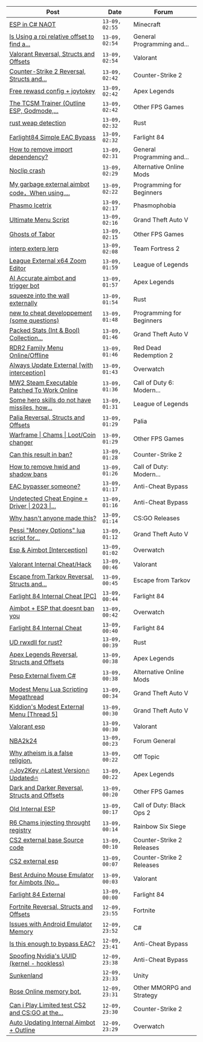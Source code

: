 |Post|Date|Forum|
|----|----|-----|
|[ESP in C# NAOT](https://www.unknowncheats.me/forum/minecraft/576534-esp-naot.html)|`13-09, 02:55`|Minecraft|
|[Is Using a rpi relative offset to find a...](https://www.unknowncheats.me/forum/general-programming-and-reversing/601320-using-rpi-relative-offset-class-instance-recommended-update-proof.html)|`13-09, 02:54`|General Programming and...|
|[Valorant Reversal, Structs and Offsets](https://www.unknowncheats.me/forum/valorant/385792-valorant-reversal-structs-offsets.html)|`13-09, 02:54`|Valorant|
|[Counter-Strike 2 Reversal, Structs and...](https://www.unknowncheats.me/forum/counter-strike-2-a/576077-counter-strike-2-reversal-structs-offsets.html)|`13-09, 02:42`|Counter-Strike 2|
|[Free rewasd config + joytokey](https://www.unknowncheats.me/forum/apex-legends/596745-free-rewasd-config-joytokey.html)|`13-09, 02:42`|Apex Legends|
|[The TCSM Trainer (Outline ESP, Godmode,...](https://www.unknowncheats.me/forum/other-fps-games/598623-tcsm-trainer-outline-esp-godmode-invisible.html)|`13-09, 02:42`|Other FPS Games|
|[rust weap detection](https://www.unknowncheats.me/forum/rust/601432-rust-weap-detection.html)|`13-09, 02:32`|Rust|
|[Farlight84 Simple EAC Bypass](https://www.unknowncheats.me/forum/farlight-84-a/585130-farlight84-simple-eac-bypass.html)|`13-09, 02:32`|Farlight 84|
|[How to remove import dependency?](https://www.unknowncheats.me/forum/general-programming-and-reversing/601260-remove-import-dependency.html)|`13-09, 02:31`|General Programming and...|
|[Noclip crash](https://www.unknowncheats.me/forum/alternative-online-mods/601479-noclip-crash.html)|`13-09, 02:29`|Alternative Online Mods|
|[My garbage external aimbot code，When using,...](https://www.unknowncheats.me/forum/programming-for-beginners/597905-garbage-external-aimbot-code-using-aim-shakes-randomly.html)|`13-09, 02:22`|Programming for Beginners|
|[Phasmo Icetrix](https://www.unknowncheats.me/forum/phasmophobia/432538-phasmo-icetrix.html)|`13-09, 02:17`|Phasmophobia|
|[Ultimate Menu Script](https://www.unknowncheats.me/forum/grand-theft-auto-v/565688-ultimate-menu-script.html)|`13-09, 02:16`|Grand Theft Auto V|
|[Ghosts of Tabor](https://www.unknowncheats.me/forum/other-fps-games/574607-ghosts-tabor.html)|`13-09, 02:15`|Other FPS Games|
|[interp exterp lerp](https://www.unknowncheats.me/forum/team-fortress-2-a/601428-interp-exterp-lerp.html)|`13-09, 02:08`|Team Fortress 2|
|[League External x64 Zoom Editor](https://www.unknowncheats.me/forum/league-of-legends/578233-league-external-x64-zoom-editor.html)|`13-09, 01:59`|League of Legends|
|[AI Accurate aimbot and trigger bot](https://www.unknowncheats.me/forum/apex-legends/577624-ai-accurate-aimbot-trigger-bot.html)|`13-09, 01:57`|Apex Legends|
|[squeeze into the wall externally](https://www.unknowncheats.me/forum/rust/601378-squeeze-wall-externally.html)|`13-09, 01:54`|Rust|
|[new to cheat developpement (some questions)](https://www.unknowncheats.me/forum/programming-for-beginners/601468-cheat-developpement-questions.html)|`13-09, 01:48`|Programming for Beginners|
|[Packed Stats (Int & Bool) Collection...](https://www.unknowncheats.me/forum/grand-theft-auto-v/578963-packed-stats-int-bool-collection-thread.html)|`13-09, 01:46`|Grand Theft Auto V|
|[RDR2 Family Menu Online/Offline](https://www.unknowncheats.me/forum/red-dead-redemption-2-a/600867-rdr2-family-menu-online-offline.html)|`13-09, 01:46`|Red Dead Redemption 2|
|[Always Update External \[with interception\]](https://www.unknowncheats.me/forum/overwatch/582443-update-external-interception.html)|`13-09, 01:43`|Overwatch|
|[MW2 Steam Executable Patched To Work Online](https://www.unknowncheats.me/forum/call-of-duty-6-modern-warfare-2-a/601474-mw2-steam-executable-patched-online.html)|`13-09, 01:36`|Call of Duty 6: Modern...|
|[Some hero skills do not have missiles, how...](https://www.unknowncheats.me/forum/league-of-legends/601472-hero-skills-missiles-obtain-skill-information.html)|`13-09, 01:31`|League of Legends|
|[Palia Reversal, Structs and Offsets](https://www.unknowncheats.me/forum/palia/596324-palia-reversal-structs-offsets.html)|`13-09, 01:29`|Palia|
|[Warframe \| Chams \| Loot/Coin changer](https://www.unknowncheats.me/forum/other-fps-games/600451-warframe-chams-loot-coin-changer.html)|`13-09, 01:29`|Other FPS Games|
|[Can this result in ban?](https://www.unknowncheats.me/forum/counter-strike-2-a/601471-result-ban.html)|`13-09, 01:28`|Counter-Strike 2|
|[How to remove hwid and shadow bans](https://www.unknowncheats.me/forum/call-of-duty-modern-warfare/475660-remove-hwid-shadow-bans.html)|`13-09, 01:26`|Call of Duty: Modern...|
|[EAC bypasser someone?](https://www.unknowncheats.me/forum/anti-cheat-bypass/601422-eac-bypasser.html)|`13-09, 01:17`|Anti-Cheat Bypass|
|[Undetected Cheat Engine + Driver \| 2023 \|...](https://www.unknowncheats.me/forum/anti-cheat-bypass/504191-undetected-cheat-engine-driver-2023-bypass-anticheats-eac.html)|`13-09, 01:16`|Anti-Cheat Bypass|
|[Why hasn't anyone made this?](https://www.unknowncheats.me/forum/cs-go-releases/601470-hasnt.html)|`13-09, 01:14`|CS:GO Releases|
|[Pessi "Money Options" lua script for...](https://www.unknowncheats.me/forum/grand-theft-auto-v/597857-pessi-money-options-lua-script-yimmenu.html)|`13-09, 01:12`|Grand Theft Auto V|
|[Esp & Aimbot \[Interception\]](https://www.unknowncheats.me/forum/overwatch/564646-esp-aimbot-interception.html)|`13-09, 01:02`|Overwatch|
|[Valorant Internal Cheat/Hack](https://www.unknowncheats.me/forum/valorant/518595-valorant-internal-cheat-hack.html)|`13-09, 00:46`|Valorant|
|[Escape from Tarkov Reversal, Structs and...](https://www.unknowncheats.me/forum/escape-from-tarkov/226519-escape-tarkov-reversal-structs-offsets.html)|`13-09, 00:45`|Escape from Tarkov|
|[Farlight 84 Internal Cheat \[PC\]](https://www.unknowncheats.me/forum/farlight-84-a/582357-farlight-84-internal-cheat-pc.html)|`13-09, 00:44`|Farlight 84|
|[Aimbot + ESP that doesnt ban you](https://www.unknowncheats.me/forum/overwatch/601392-aimbot-esp-doesnt-ban.html)|`13-09, 00:42`|Overwatch|
|[Farlight 84 Internal Cheat](https://www.unknowncheats.me/forum/farlight-84-a/595407-farlight-84-internal-cheat.html)|`13-09, 00:40`|Farlight 84|
|[UD rwxdll for rust?](https://www.unknowncheats.me/forum/rust/601441-ud-rwxdll-rust.html)|`13-09, 00:39`|Rust|
|[Apex Legends Reversal, Structs and Offsets](https://www.unknowncheats.me/forum/apex-legends/319804-apex-legends-reversal-structs-offsets.html)|`13-09, 00:38`|Apex Legends|
|[Pesp External fivem C#](https://www.unknowncheats.me/forum/alternative-online-mods/601341-pesp-external-fivem.html)|`13-09, 00:38`|Alternative Online Mods|
|[Modest Menu Lua Scripting Megathread](https://www.unknowncheats.me/forum/grand-theft-auto-v/463868-modest-menu-lua-scripting-megathread.html)|`13-09, 00:34`|Grand Theft Auto V|
|[Kiddion's Modest External Menu \[Thread 5\]](https://www.unknowncheats.me/forum/grand-theft-auto-v/576854-kiddions-modest-external-menu-thread-5-a.html)|`13-09, 00:30`|Grand Theft Auto V|
|[Valorant esp](https://www.unknowncheats.me/forum/valorant/601157-valorant-esp.html)|`13-09, 00:30`|Valorant|
|[NBA2k24](https://www.unknowncheats.me/forum/forum-general/601273-nba2k24.html)|`13-09, 00:23`|Forum General|
|[Why atheism is a false religion.](https://www.unknowncheats.me/forum/off-topic/599588-atheism-false-religion.html)|`13-09, 00:22`|Off Topic|
|[🔥Joy2Key 🔥Latest Version🔥 Updated🔥](https://www.unknowncheats.me/forum/apex-legends/601461-joy2key-version-updated.html)|`13-09, 00:22`|Apex Legends|
|[Dark and Darker Reversal, Structs and Offsets](https://www.unknowncheats.me/forum/other-fps-games/562724-dark-darker-reversal-structs-offsets.html)|`13-09, 00:20`|Other FPS Games|
|[Old Internal ESP](https://www.unknowncheats.me/forum/call-of-duty-black-ops-2-a/601391-internal-esp.html)|`13-09, 00:17`|Call of Duty: Black Ops 2|
|[R6 Chams injecting throught registry](https://www.unknowncheats.me/forum/rainbow-six-siege/594608-r6-chams-injecting-throught-registry.html)|`13-09, 00:14`|Rainbow Six Siege|
|[CS2 external base Source code](https://www.unknowncheats.me/forum/counter-strike-2-releases/599932-cs2-external-base-source-code.html)|`13-09, 00:10`|Counter-Strike 2 Releases|
|[CS2 external esp](https://www.unknowncheats.me/forum/counter-strike-2-releases/600259-cs2-external-esp.html)|`13-09, 00:07`|Counter-Strike 2 Releases|
|[Best Arduino Mouse Emulator for Aimbots (No...](https://www.unknowncheats.me/forum/valorant/601354-arduino-mouse-emulator-aimbots-serial-com-shields-extra-hardware.html)|`13-09, 00:03`|Valorant|
|[Farlight 84 External](https://www.unknowncheats.me/forum/farlight-84-a/598853-farlight-84-external.html)|`13-09, 00:00`|Farlight 84|
|[Fortnite Reversal, Structs and Offsets](https://www.unknowncheats.me/forum/fortnite/235061-fortnite-reversal-structs-offsets.html)|`12-09, 23:55`|Fortnite|
|[Issues with Android Emulator Memory](https://www.unknowncheats.me/forum/c-/601460-issues-android-emulator-memory.html)|`12-09, 23:52`|C#|
|[Is this enough to bypass EAC?](https://www.unknowncheats.me/forum/anti-cheat-bypass/601449-bypass-eac.html)|`12-09, 23:41`|Anti-Cheat Bypass|
|[Spoofing Nvidia's UUID (kernel - hookless)](https://www.unknowncheats.me/forum/anti-cheat-bypass/575441-spoofing-nvidias-uuid-kernel-hookless.html)|`12-09, 23:38`|Anti-Cheat Bypass|
|[Sunkenland](https://www.unknowncheats.me/forum/unity/600014-sunkenland.html)|`12-09, 23:33`|Unity|
|[Rose Online memory bot.](https://www.unknowncheats.me/forum/other-mmorpg-and-strategy/595390-rose-online-memory-bot.html)|`12-09, 23:31`|Other MMORPG and Strategy|
|[Can i Play Limited test CS2 and CS:GO at the...](https://www.unknowncheats.me/forum/counter-strike-2-a/601421-play-limited-test-cs2-cs-pc.html)|`12-09, 23:30`|Counter-Strike 2|
|[Auto Updating Internal Aimbot + Outline](https://www.unknowncheats.me/forum/overwatch/599784-auto-updating-internal-aimbot-outline.html)|`12-09, 23:29`|Overwatch|
